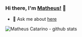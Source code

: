 ### Hi there, I'm [Matheus!](https://twitter.com/theucatarino) 👋 

- 💬 Ask me about [here](https://kasane.github.io)

![Matheus Catarino - github stats](https://github-readme-stats.vercel.app/api?username=kassane&show_icons=true)
<!--
**kassane/kassane** is a ✨ _special_ ✨ repository because its `README.md` (this file) appears on your GitHub profile.

Here are some ideas to get you started:

- 🔭 I’m currently working on ...
- 🌱 I’m currently learning ...
- 👯 I’m looking to collaborate on ...
- 🤔 I’m looking for help with ...
- 💬 Ask me about ...
- 📫 How to reach me: ...
- 😄 Pronouns: ...
- ⚡ Fun fact: ...
-->
